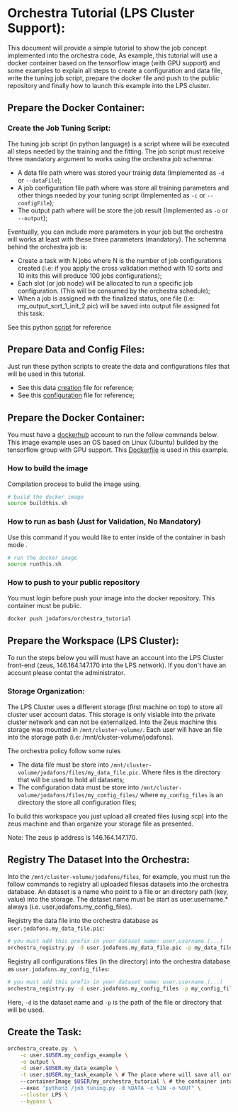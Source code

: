 


# Orchestra Tutorial (LPS Cluster Support):

This document will provide a simple tutorial to show the job concept implemented into the orchestra code, 
As example, this tutorial will use a docker container based on the tensorflow image (with GPU support) and some examples to explain all steps to create a configuration and data file, write the tuning job script, prepare the docker file and push to the public repository and finally how to launch this example into the LPS cluster.

## Prepare the Docker Container:

### Create the Job Tuning Script:

The tuning job script (in python language) is a script where will be executed all steps needed by the training and the fitting. The job script must receive three mandatory argument to works using the orchestra job schemma:

- A data file path where was stored your trainig data (Implemented as `-d` or `--dataFile`);
- A job configuration file path where was store all training parameters and other things needed by your tuning script (Implemented as `-c` or `--configFile`);
- The output path where will be store the job result (Implemented as `-o` or `--output`);

Eventually, you can include more parameters in your job but the orchestra will works at least with these three 
parameters (mandatory). The schemma behind the orchestra job is:

- Create a task with N jobs where N is the number of job configurations created (i.e: if you apply the cross validation method with 10 sorts and 10 inits this will produce 100 jobs configurations);
- Each slot (or job node) will be allocated to run a specific job configuration. (This will be consumed by the orchestra schedule);
- When a job is assigned with the finalized status, one file (i.e: my_output_sort_1_init_2.pic) will be saved into output file assigned fot this task. 


See this python [script](https://github.com/jodafons/orchestra/blob/master/doc/tutorial/docker/job_tuning.py) for reference



## Prepare Data and Config Files:

Just run these python scripts to create the data and configurations files that will be used in this tutorial.

- See this data [creation](https://github.com/jodafons/orchestra/blob/master/doc/tutorial/create_data.py) file for reference;
- See this [configuration](https://github.com/jodafons/orchestra/blob/master/doc/tutorial/create_configs.py) file for reference;


## Prepare the Docker Container:

You must have a [dockerhub](https://hub.docker.com/) account to run the follow commands below. This image example uses an OS based on Linux (Ubuntu) builded by the tensorflow group with GPU support. This [Dockerfile](https://github.com/jodafons/orchestra/tree/master/doc/tutorial/docker) is used in this example.

### How to build the image
Compilation process to build the image using.
```bash
# build the docker image
source buildthis.sh
```

### How to run as bash (Just for Validation, No Mandatory)
Use this command if you would like to enter inside of the container in bash mode .
```bash
# run the docker image
source runthis.sh
```

### How to push to your public repository
You must login before push your image into the docker repository. This container must be public.
```bash
docker push jodafons/orchestra_tutorial
```



## Prepare the Workspace (LPS Cluster):

To run the steps below you will must have an account into the LPS Cluster front-end (zeus, 146.164.147.170 into the LPS network). If you don't have an account please contat the administrator.

### Storage Organization:

The LPS Cluster uses a different storage (first machine on top) to store all cluster user account datas. This storage is only visiable into the private cluster network and can not be externalized. Into the Zeus machine this storage was mounted in `/mnt/cluster-volume/`. Each user will have an file into the storage path (i.e: /mnt/cluster-volume/jodafons).

The orchestra policy follow some rules
- The data file must be store into `/mnt/cluster-volume/jodafons/files/my_data_file.pic`. Where files is the directory that will be used to hold all datasets;
- The configuration data must be store into `/mnt/cluster-volume/jodafons/files/my_config_files/` where `my_config_files` is an directory the store all configuration files;

To build this workspace you just upload all created files (using scp) into the zeus machine and than organize your storage file as presented.

Note: The zeus ip address is 146.164.147.170.


## Registry The Dataset Into the Orchestra:

Into the `/mnt/cluster-volume/jodafons/files`, for example, you must run the follow commands to registry all uploaded filesas datasets into the orchestra database. An dataset is a name who point to a file or an directory path (key, value) into the storage. The dataset name must be start as user.username.* always (i.e. user.jodafons.my_config_files).

Registry the data file into the orchestra database as `user.jodafons.my_data_file.pic`:
```bash
# you must add this prefix in your dataset name: user.username.(...)
orchestra_registry.py -d user.jodafons.my_data_file.pic -p my_data_file.pic --cluster LPS
```

Registry all configurations files (in the directory) into the orchestra database as `user.jodafons.my_config_files`: 
```bash
# you must add this prefix in your dataset name: user.username.(...)
orchestra_registry.py -d user.jodafons.my_config_files -p my_config_files/ --cluster LPS
```
Here, `-d` is the dataset name and `-p` is the path of the file or directory that will be used.


## Create the Task:

```bash
orchestra_create.py  \
    -c user.$USER.my_configs_example \
    -o output \
    -d user.$USER.my_data_example \
    -t user.$USER.my_task_example \ # The place where will save all output files
    --containerImage $USER/my_orchestra_tutorial \ # the container into the docker repository
    --exec "python3 /job_tuning.py -d %DATA -c %IN -o %OUT" \
    --cluster LPS \
    --bypass \



```





























